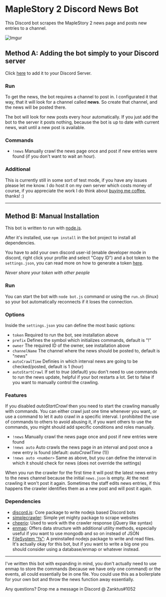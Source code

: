 # MapleStory 2 Discord News Bot
This Discord bot scrapes the MapleStory 2 news page and posts new entries to a channel.

![Imgur](https://i.imgur.com/sSWsg7P.jpg)

## Method A: Adding the bot simply to your Discord server

Click [here](https://discordapp.com/oauth2/authorize?client_id=491185442734080009&permissions=8&scope=bot) to add it to your Discord Server.

### Run
To get the news, the bot requires a channel to post in. I configurated it that way, that it will look for a channel called **news**. So create that channel, and the news will be posted there.

The bot will look for new posts every hour automatically. If you just add the bot to the server it posts nothing, because the bot is up to date with current news, wait until a new post is available.

### Commands
* `!news` Manually crawl the news page once and post if new entries were found (if you don't want to wait an hour).

### Additional
This is currently still in some sort of test mode, if you have any issues please let me know.
I do host it on my own server which costs money of course, if you appreciate the work I do think about [buying me coffee](buymeacoff.ee/LNaTFiJXs), thanks! :)

---

## Method B: Manual Installation
This bot is written to run with [node.js](https://nodejs.org/en/download/).

After it's installed, use `npm install` in the bot project to install all dependencies.

You have to add your own discord user-id (enable developer mode in discord, right click your profile and select "Copy ID") and a bot token to the `settings.json`, you can read more on how to generate a token [here](https://github.com/reactiflux/discord-irc/wiki/Creating-a-discord-bot-&-getting-a-token).

*Never share your token with other people*

### Run
You can start the bot with `node bot.js` command or using the `run.sh` (linux) so your bot automatically reconnects if it loses the connection.

### Options
Inside the `settings.json` you can define the most basic options:
* `token` Required to run the bot, see installation above
* `prefix` Defines the symbol which initializes commands, default is "!"
* `owner` The required ID of the owner, see installation above
* `channelName` The channel where the news should be posted to, default is "news"
* `autoCrawlTime` Definies in which interval news are going to be checked/posted, default is 1 (hour)
* `autoStartCrawl` If set to *true* (default) you don't need to use commands to run the news update, helpful if your bot restarts a lot. Set to false if you want to manually control the crawling.

### Features
If you disabled *autoStartCrawl* then you need to start the crawling manually with commands. You can either crawl just one time whenever you want, or use a command to let it auto crawl in a specific interval. I prohibited the use of commands to others to avoid abusing it, if you want others to use the commands, you might should add specific conditions and roles manually.

* `!news` Manually crawl the news page once and post if new entries were found
* `!news auto` Auto crawls the news page in an interval and post once a new entry is found (default: *autoCrawlTime* (1))
* `!news auto <number>` Same as above, but you can define the interval in which it should check for news (does not override the settings)

When you run the crawler for the first time it will post the latest news entry to the news channel because the initial `news.json` is empty. At the next crawling it won't post it again. Sometimes the staff edits news entries, if this happens the crawler identifies them as a new post and will post it again.

### Dependencies
* [discord.js](https://github.com/discordjs/discord.js/): Core package to write nodejs based Discord bots
* [simplecrawler](https://github.com/simplecrawler/simplecrawler): Simple yet mighty package to scrape websites
* [cheerio](https://github.com/cheeriojs/cheerio): Used to work with the crawler response (jQuery like syntax)
* [enmap](https://github.com/eslachance/enmap): Offers data structure with additional utility methods, especially useful if you want to use mongodb and so on instead of JSON
* [FileSystem "fs"](https://github.com/nodejs/node/blob/master/doc/api/fs.md): A preinstalled nodejs package to write and read files. It's actually okay for this bot, but if you want to write a big one you should consider using a database/enmap or whatever instead.

---

I've written this bot with expanding in mind, you don't actually need to use enmap to store the commands (because we have only one command) or the events, all could essentially be in one file. You could use this as a boilerplate for your own bot and throw the news function away essentially.

Any questions? Drop me a message in Discord @ Zanktus#1052
